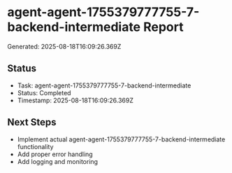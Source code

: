 # agent-agent-1755379777755-7-backend-intermediate Report

Generated: 2025-08-18T16:09:26.369Z

## Status
- Task: agent-agent-1755379777755-7-backend-intermediate
- Status: Completed
- Timestamp: 2025-08-18T16:09:26.369Z

## Next Steps
- Implement actual agent-agent-1755379777755-7-backend-intermediate functionality
- Add proper error handling
- Add logging and monitoring
